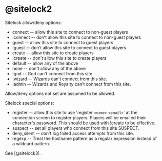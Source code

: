 # @sitelock2
Sitelock allow/deny options:
- connect -- allow this site to connect to non-guest players
- !connect -- don't allow this site to connect to non-guest players
- guest -- allow this site to connect to guest players
- !guest -- don't allow this site to connect to guest players
- create -- allow this site to create players
- !create -- don't allow this site to create players
- default -- allow any of the above
- none -- don't allow any of the above
- !god -- God can't connect from this site.
- !wizard -- Wizards can't connect from this site.
- !admin -- Wizards and Royalty can't connect from this site.

Allow/deny options not set are assumed to be allowed.

Sitelock special options:
- register -- allow this site to use 'register `<name>` `<email>`' at the connection screen to register players. Players will be emailed their character's password. This should be used with !create to be effective.
- suspect -- set all players who connect from this site SUSPECT.
- deny_silent -- don't log failed access attempts from this site.
- regexp -- Treat the hostname pattern as a regular expression instead of a wildcard pattern.

See [@sitelock3].

